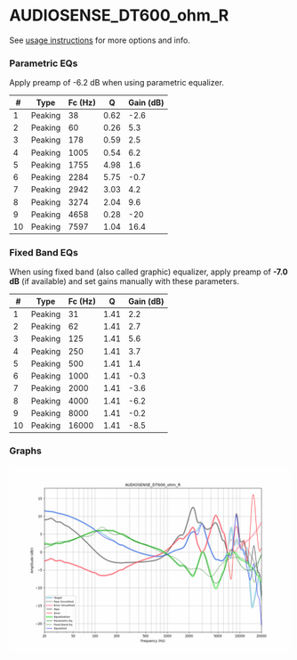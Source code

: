 # AUDIOSENSE_DT600_ohm_R
See [usage instructions](https://github.com/jaakkopasanen/AutoEq#usage) for more options and info.

### Parametric EQs
Apply preamp of -6.2 dB when using parametric equalizer.

|   # | Type    |   Fc (Hz) |    Q |   Gain (dB) |
|-----|---------|-----------|------|-------------|
|   1 | Peaking |        38 | 0.62 |        -2.6 |
|   2 | Peaking |        60 | 0.26 |         5.3 |
|   3 | Peaking |       178 | 0.59 |         2.5 |
|   4 | Peaking |      1005 | 0.54 |         6.2 |
|   5 | Peaking |      1755 | 4.98 |         1.6 |
|   6 | Peaking |      2284 | 5.75 |        -0.7 |
|   7 | Peaking |      2942 | 3.03 |         4.2 |
|   8 | Peaking |      3274 | 2.04 |         9.6 |
|   9 | Peaking |      4658 | 0.28 |       -20   |
|  10 | Peaking |      7597 | 1.04 |        16.4 |

### Fixed Band EQs
When using fixed band (also called graphic) equalizer, apply preamp of **-7.0 dB** (if available) and set gains manually with these parameters.

|   # | Type    |   Fc (Hz) |    Q |   Gain (dB) |
|-----|---------|-----------|------|-------------|
|   1 | Peaking |        31 | 1.41 |         2.2 |
|   2 | Peaking |        62 | 1.41 |         2.7 |
|   3 | Peaking |       125 | 1.41 |         5.6 |
|   4 | Peaking |       250 | 1.41 |         3.7 |
|   5 | Peaking |       500 | 1.41 |         1.4 |
|   6 | Peaking |      1000 | 1.41 |        -0.3 |
|   7 | Peaking |      2000 | 1.41 |        -3.6 |
|   8 | Peaking |      4000 | 1.41 |        -6.2 |
|   9 | Peaking |      8000 | 1.41 |        -0.2 |
|  10 | Peaking |     16000 | 1.41 |        -8.5 |

### Graphs
![](./AUDIOSENSE_DT600_ohm_R.png)
